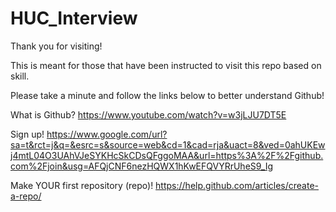 # HUC_Interview
Thank you for visiting!

This is meant for those that have been instructed to visit this repo based on skill.

Please take a minute and follow the links below to better understand Github!

What is Github? 
<https://www.youtube.com/watch?v=w3jLJU7DT5E>

Sign up!
<https://www.google.com/url?sa=t&rct=j&q=&esrc=s&source=web&cd=1&cad=rja&uact=8&ved=0ahUKEwj4mtL04O3UAhVJeSYKHcSkCDsQFggoMAA&url=https%3A%2F%2Fgithub.com%2Fjoin&usg=AFQjCNF6nezHQWX1hKwEFQVYRrUheS9_Ig>

Make YOUR first repository (repo)!
<https://help.github.com/articles/create-a-repo/>
